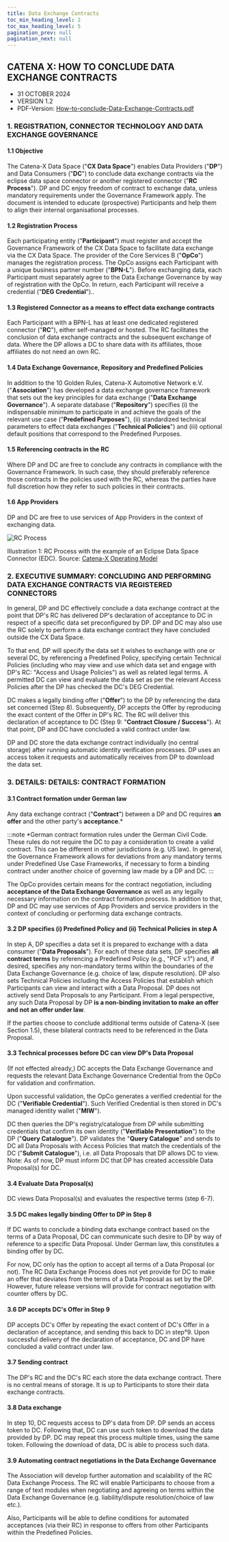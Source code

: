 ```yaml
---
title: Data Exchange Contracts
toc_min_heading_level: 2
toc_max_heading_level: 5
pagination_prev: null
pagination_next: null
---
```


## CATENA X: HOW TO CONCLUDE DATA EXCHANGE CONTRACTS

- 31 OCTOBER 2024
- VERSION 1.2
- PDF-Version: [How-to-conclude-Data-Exchange-Contracts.pdf](./assets/How-to-conclude-Data-Exchange-Contracts.pdf)

### 1. REGISTRATION, CONNECTOR TECHNOLOGY AND DATA EXCHANGE GOVERNANCE

#### 1.1 Objective

The Catena-X Data Space ("**CX Data Space**") enables Data Providers ("**DP**") and Data Consumers ("**DC**") to conclude data exchange contracts via the eclipse data space connector or another registered connector ("**RC Process**"). DP and DC enjoy freedom of contract to exchange data, unless mandatory requirements under the Governance Framework apply. The document is intended to educate (prospective) Participants and help them to align their internal organisational processes.

#### 1.2 Registration Process

Each participating entity ("**Participant**") must register and accept the Governance Framework of the CX Data Space to facilitate data exchange via the CX Data Space. The provider of the Core Services B ("**OpCo**") manages the registration process. The OpCo assigns each Participant with a unique business partner number ("**BPN-L**"). Before exchanging data, each Participant must separately agree to the Data Exchange Governance by way of registration with the OpCo. In return, each Participant will receive a credential ("**DEG Credential**")..

#### 1.3 Registered Connector as a means to effect data exchange contracts

Each Participant with a BPN-L has at least one dedicated registered connector ("**RC**"), either self-managed or hosted. The RC facilitates the conclusion of data exchange contracts and the subsequent exchange of data. Where the DP allows a DC to share data with its affiliates, those affiliates do not need an own RC.

#### 1.4 Data Exchange Governance, Repository and Predefined Policies

In addition to the 10 Golden Rules, Catena-X Automotive Network e.V. ("**Association**") has developed a data exchange governance framework that sets out the key principles for data exchange ("**Data Exchange Governance**"). A separate database ("**Repository**") specifies (i) the indispensable minimum to participate in and achieve the goals of the relevant use case ("**Predefined Purposes**"), (ii) standardized technical parameters to effect data exchanges ("**Technical Policies**") and (iii) optional default positions that correspond to the Predefined Purposes.

#### 1.5 Referencing contracts in the RC

Where DP and DC are free to conclude any contracts in compliance with the Governance Framework. In such case, they should preferably reference those contracts in the policies used with the RC, whereas the parties have full discretion how they refer to such policies in their contracts.

#### 1.6 App Providers

DP and DC are free to use services of App Providers in the context of exchanging data.

![RC Process](./assets/data-exchange-process-new.png)

Illustration 1: RC Process with the example of an Eclipse Data Space Connector (EDC). Source: [Catena-X Operating Model](https://catenax-ev.github.io/docs/operating-model/why-introduction)

### 2. EXECUTIVE SUMMARY: CONCLUDING AND PERFORMING DATA EXCHANGE CONTRACTS VIA REGISTERED CONNECTORS

In general, DP and DC effectively conclude a data exchange contract at the point that DP's RC has delivered DP's declaration of acceptance to DC in respect of a specific data set preconfigured by DP. DP and DC may also use the RC solely to perform a data exchange contract they have concluded outside the CX Data Space.

To that end, DP will specify the data set it wishes to exchange with one or several DC, by referencing a Predefined Policy, specifying certain Technical Policies (including who may view and use which data set and engage with DP's RC: "Access and Usage Policies") as well as related legal terms. A permitted DC can view and evaluate the data set as per the relevant Access Policies after the DP has checked the DC's DEG Credential.

DC makes a legally binding offer ("**Offer**") to the DP by referencing the data set concerned (Step 8). Subsequently, DP accepts the Offer by reproducing the exact content of the Offer in DP's RC. The RC will deliver this declaration of acceptance to DC (Step 9: "**Contract Closure / Success**"). At that point, DP and DC have concluded a valid contract under law.

DP and DC store the data exchange contract individually (no central storage) after running automatic identity verification processes. DP uses an access token it requests and automatically receives from DP to download the data set.

### 3. DETAILS: DETAILS: CONTRACT FORMATION

#### 3.1 Contract formation under German law

Any data exchange contract ("**Contract**") between a DP and DC requires **an offer** and the other party's **acceptance**.\*

:::note
\*German contract formation rules under the German Civil Code. These rules do not require the DC to pay a consideration to create a valid contract. This can be different in other jurisdictions (e.g. US law). In general, the Governance Framework allows for deviations from any mandatory terms under Predefined Use Case Frameworks, if necessary to form a binding contract under another choice of governing law made by a DP and DC.
:::

The OpCo provides certain means for the contract negotiation, including **acceptance of the Data Exchange Governance** as well as any legally necessary information on the contract formation process. In addition to that, DP and DC may use services of App Providers and service providers in the context of concluding or performing data exchange contracts.

#### 3.2 DP specifies (i) Predefined Policy and (ii) Technical Policies in step A

In step A, DP specifies a data set it is prepared to exchange with a data consumer ("**Data Proposals**"). For each of these data sets, DP specifies **all contract terms** by referencing a Predefined Policy (e.g., "PCF v.1") and, if desired, specifies any non-mandatory terms within the boundaries of the Data Exchange Governance (e.g. choice of law, dispute resolution). DP also sets Technical Policies including the Access Policies that establish which Participants can view and interact with a Data Proposal. DP does not actively send Data Proposals to any Participant. From a legal perspective, any such Data Proposal by DP **is a non-binding invitation to make an offer and not an offer under law**.

If the parties choose to conclude additional terms outside of Catena-X (see Section 1.5), these bilateral contracts need to be referenced in the Data Proposal.

#### 3.3 Technical processes before DC can view DP's Data Proposal

(If not effected already,) DC accepts the Data Exchange Governance and requests the relevant Data Exchange Governance Credential from the OpCo for validation and confirmation.

Upon successful validation, the OpCo generates a verified credential for the DC ("**Verifiable Credential**"). Such Verified Credential is then stored in DC's managed identity wallet ("**MIW**").

DC then queries the DP's registry/catalogue from DP while submitting credentials that confirm its own identity ("**Verifiable Presentation**") to the DP ("**Query Catalogue**"). DP validates the "**Query Catalogue**" and sends to DC all Data Proposals with Access Policies that match the credentials of the DC ("**Submit Catalogue**"), i.e. all Data Proposals that DP allows DC to view. Note: As of now, DP must inform DC that DP has created accessible Data Proposal(s) for DC.

#### 3.4 Evaluate Data Proposal(s)

DC views Data Proposal(s) and evaluates the respective terms (step 6-7).

#### 3.5 DC makes legally binding Offer to DP in Step 8

If DC wants to conclude a binding data exchange contract based on the terms of a Data Proposal, DC can communicate such desire to DP by way of reference to a specific Data Proposal. Under German law, this constitutes a binding offer by DC.

For now, DC only has the option to accept all terms of a Data Proposal (or not). The RC Data Exchange Process does not yet provide for DC to make an offer that deviates from the terms of a Data Proposal as set by the DP. However, future release versions will provide for contract negotiation with counter offers by DC.

#### 3.6 DP accepts DC's Offer in Step 9

DP accepts DC's Offer by repeating the exact content of DC's Offer in a declaration of acceptance, and sending this back to DC in step°9. Upon successful delivery of the declaration of acceptance, DC and DP have concluded a valid contract under law.

#### 3.7 Sending contract

The DP's RC and the DC's RC each store the data exchange contract. There is no central means of storage. It is up to Participants to store their data exchange contracts.

#### 3.8 Data exchange

In step 10, DC requests access to DP's data from DP. DP sends an access token to DC. Following that, DC can use such token to download the data provided by DP. DC may repeat this process multiple times, using the same token. Following the download of data, DC is able to process such data.

#### 3.9 Automating contract negotiations in the Data Exchange Governance

The Association will develop further automation and scalability of the RC Data Exchange Process. The RC will enable Participants to choose from a range of text modules when negotiating and agreeing on terms within the Data Exchange Governance (e.g. liability/dispute resolution/choice of law etc.).

Also, Participants will be able to define conditions for automated acceptances (via their RC) in response to offers from other Participants within the Predefined Policies.
